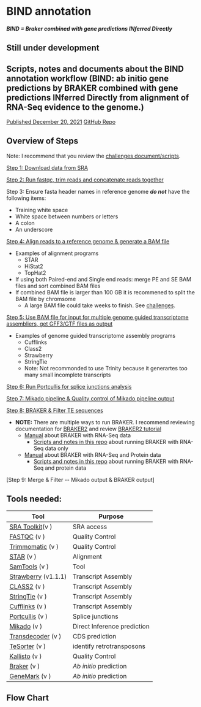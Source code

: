 # BIND annotation
##### BIND = Braker combined with gene predictions INferred Directly
## Still under development
## Scripts, notes and documents about the BIND annotation workflow (BIND: ab initio gene predictions by BRAKER combined with gene predictions INferred Directly from alignment of RNA-Seq evidence to the genome.) 
[Published December 20, 2021](https://doi.org/10.1093/nar/gkab1238) [GitHub Repo](https://github.com/eswlab/orphan-prediction)

## Overview of Steps
Note: I recommend that you review the [challenges document/scripts](https://github.com/PeanutBase/BIND_annotation/tree/main/challenges#readme).

[Step 1: Download data from SRA](https://github.com/PeanutBase/BIND_annotation/tree/main/scripts/download_data)

[Step 2: Run fastqc, trim reads and concatenate reads together](https://github.com/PeanutBase/BIND_annotation/tree/main/scripts/trim_data)

Step 3: Ensure fasta header names in reference genome ***do not*** have the following items:
* Training white space
* White space between numbers or letters
* A colon 
* An underscore

[Step 4: Align reads to a reference genome & generate a BAM file](https://github.com/PeanutBase/BIND_annotation/tree/main/scripts/generate_bam)
* Examples of alignment programs
  * STAR
  * HiStat2
  * TopHat2
* If using both Paired-end and Single end reads: merge PE and SE BAM files and sort combined BAM files
* If combined BAM file is larger than 100 GB it is recommened to split the BAM file by chromsome 
  * A large BAM file could take weeks to finish. See [challenges](https://github.com/PeanutBase/BIND_annotation/tree/main/challenges#readme).

[Step 5: Use BAM file for input for multiple genome guided transcriptome assembliers, get GFF3/GTF files as output](https://github.com/PeanutBase/BIND_annotation/tree/main/scripts/generate_GFF)
* Examples of genome guided transcriptome assembly programs
  * Cufflinks
  * Class2
  * Strawberry
  * StringTie
  * Note: Not recommonded to use Trinity because it generartes too many small incomplete transcripts 

[Step 6: Run Portcullis for splice junctions analysis](https://github.com/PeanutBase/BIND_annotation/blob/main/scripts/portcullis.sh)

[Step 7: Mikado pipeline & Quality control of Mikado pipeline output](https://github.com/PeanutBase/BIND_annotation/tree/main/scripts/mikado)

[Step 8: BRAKER & Filter TE sequences](https://github.com/PeanutBase/BIND_annotation/tree/main/scripts/braker)
* **NOTE:** There are multiple ways to run BRAKER. I recommend reviewing documentation for [BRAKER2](https://github.com/Gaius-Augustus/BRAKER#keys-to-successful-gene-prediction) and review [BRAKER2 tutorial](https://bioinformaticsworkbook.org/dataAnalysis/GenomeAnnotation/Intro_to_Braker2.html#gsc.tab=0)
  * [Manual](https://github.com/Gaius-Augustus/BRAKER#braker-with-rna-seq-data) about BRAKER with RNA-Seq data
    * [Scripts and notes in this repo](https://github.com/PeanutBase/BIND_annotation/blob/main/scripts/braker/README.md) about running BRAKER with RNA-Seq data only
  * [Manual](https://github.com/Gaius-Augustus/BRAKER#braker-with-rna-seq-and-protein-data) about BRAKER with RNA-Seq and Protein data
    * [Scripts and notes in this repo](https://github.com/PeanutBase/BIND_annotation/blob/main/scripts/braker/version2/braker-predictions.md) about running BRAKER with RNA-Seq and protein data

[Step 9: Merge & Filter -- Mikado output & BRAKER output]


## Tools needed: 

| Tool  | Purpose |
| ------------- | ------------- |
| [SRA Toolkit](https://github.com/ncbi/sra-tools)(v )| SRA access |
| [FASTQC](https://github.com/s-andrews/FastQC) (v ) | Quality Control |
| [Trimmomatic](https://github.com/timflutre/trimmomatic) (v ) | Quality Control |
| [STAR](https://github.com/alexdobin/STAR) (v ) | Alignment |
| [SamTools](https://github.com/samtools/samtools) (v ) | Tool |
| [Strawberry](https://github.com/ruolin/strawberry) (v1.1.1) | Transcript Assembly  |
| [CLASS2](http://ccb.jhu.edu/people/florea/research/CLASS2/) (v ) | Transcript Assembly  |
| [StringTie](https://github.com/gpertea/stringtie) (v ) | Transcript Assembly  |
| [Cufflinks](http://cole-trapnell-lab.github.io/cufflinks/) (v ) | Transcript Assembly  |
| [Portcullis](https://github.com/EI-CoreBioinformatics/portcullis) (v ) | Splice junctions |
| [Mikado](https://github.com/EI-CoreBioinformatics/mikado) (v ) | Direct Inference prediction |
| [Transdecoder](https://github.com/TransDecoder/TransDecoder) (v ) | CDS prediction |
| [TeSorter](https://github.com/zhangrengang/TEsorter) (v ) | identify retrotransposons |
| [Kallisto](https://pachterlab.github.io/kallisto/) (v ) | Quality Control |
| [Braker](https://github.com/Gaius-Augustus/BRAKER) (v ) | *Ab initio* prediction |
| [GeneMark](http://exon.gatech.edu/GeneMark/) (v ) | *Ab initio* prediction |

## Flow Chart



